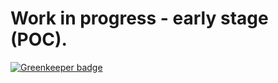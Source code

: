 # Work in progress - early stage (POC).

[![Greenkeeper badge](https://badges.greenkeeper.io/thefill/entrepot.svg)](https://greenkeeper.io/)
